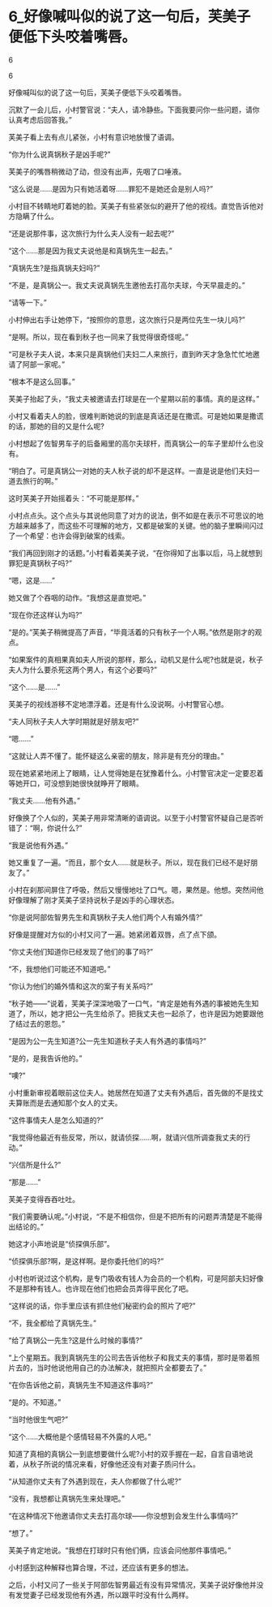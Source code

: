 # 6_好像喊叫似的说了这一句后，芙美子便低下头咬着嘴唇。

6

6

好像喊叫似的说了这一句后，芙美子便低下头咬着嘴唇。

沉默了一会儿后，小村警官说：“夫人，请冷静些。下面我要问你一些问题，请你认真考虑后回答我。”

芙美子看上去有点儿紧张，小村有意识地放慢了语调。

“你为什么说真锅秋子是凶手呢?”

芙美子的嘴唇稍微动了动，但没有出声，先咽了口唾液。

“这么说是……是因为只有她活着呀……罪犯不是她还会是别人吗?”

小村目不转睛地盯着她的脸。芙美子有些紧张似的避开了他的视线。直觉告诉他对方隐瞒了什么。

“还是说那件事，这次旅行为什么夫人没有一起去呢?”

“这个……那是因为我丈夫说他是和真锅先生一起去。”

“真锅先生?是指真锅夫妇吗?”

“不是，是真锅公一。我丈夫说真锅先生邀他去打高尔夫球，今天早晨走的。”

“请等一下。”

小村伸出右手让她停下，“按照你的意思，这次旅行只是两位先生一块儿吗?”

“是啊。所以，现在看到秋子也一同来了我觉得很奇怪呢。”

“可是秋子夫人说，本来只是真锅他们夫妇二人来旅行，直到昨天才急急忙忙地邀请了阿部一家呢。”

“根本不是这么回事。”

芙美子抬起了头，“我丈夫被邀请去打球是在一个星期以前的事情。真的是这样。”

小村又看着夫人的脸，很难判断她说的到底是真话还是在撒谎。可是她如果是撒谎的话，那她的目的又是什么呢?

小村想起了佐智男车子的后备厢里的高尔夫球杆，而真锅公一的车子里却什么也没有。

“明白了。可是真锅公一对她的夫人秋子说的却不是这样。一直是说是他们夫妇一道去旅行的啊。”

这时芙美子开始摇着头：“不可能是那样。”

小村点点头。这个点头与其说他同意了对方的说法，倒不如是在表示不可思议的地方越来越多了，而这些不可理解的地方，又都是破案的关键。他的脑子里瞬间闪过了一个希望：也许会得到破案的线索。

“我们再回到刚才的话题。”小村看着美美子说，“在你得知了出事以后，马上就想到罪犯是真锅秋子吗?”

“嗯，这是……”

她又做了个吞咽的动作。“我想这是直觉吧。”

“现在你还这样认为吗?”

“是的。”芙美子稍微提高了声音，“毕竟活着的只有秋子一个人啊。”依然是刚才的观点。

“如果案件的真相果真如夫人所说的那样，那么，动机又是什么呢?也就是说，秋子夫人为什么要杀死这两个男人，有这个必要吗?”

“这个……是……”

芙美子的视线游移不定地漂浮着。还是有什么没说啊。小村警官心想。

“夫人同秋子夫人大学时期就是好朋友吧?”

“嗯……”

“这就让人弄不懂了。能怀疑这么亲密的朋友，除非是有充分的理由。”

现在她紧紧地闭上了眼睛，让人觉得她是在犹豫着什么。小村警官决定一定要忍着等她开口，可没想到她很快就睁开了眼睛。

“我丈夫……他有外遇。”

好像换了个人似的，芙美子用非常清晰的语调说。以至于小村警官怀疑自己是否听错了：“啊，你说什么?”

“我是说他有外遇。”

她又重复了一遍。“而且，那个女人……就是秋子。所以，现在我们已经不是好朋友了。”

小村在刹那间屏住了呼吸，然后又慢慢地吐了口气。嗯，果然是。他想。突然间他好像理解了刚才芙美子坚持说秋子是凶手的心理状态。

“你是说阿部佐智男先生和真锅秋子夫人他们两个人有婚外情?”

好像是提醒对方似的小村又问了一遍。她紧闭着双唇，点了点下颌。

“你丈夫他们知道你已经发现了他们的事了吗?”

“不，我想他们可能还不知道吧。”

“你认为他们的婚外情和这次的案子有关系吗?”

“秋子她——”说着，芙美子深深地吸了一口气，“肯定是她有外遇的事被她先生知道了，所以，她才把公一先生给杀了。把我丈夫也一起杀了，也许是因为她要跟他了结过去的恩怨。”

“是因为公一先生知道?公一先生知道秋子夫人有外遇的事情吗?”

“是的，是我告诉他的。”

“噢?”

小村重新审视着眼前这位夫人。她居然在知道了丈夫有外遇后，首先做的不是找丈夫算账而是去通知那个女人的丈夫。

“这件事情夫人是怎么知道的?”

“我觉得他最近有些反常，所以，就请侦探……啊，就请兴信所调查我丈夫的行动。”

“兴信所是什么?”

“那是……”

芙美子变得吞吞吐吐。

“我们需要确认呢。”小村说，“不是不相信你，但是不把所有的问题弄清楚是不能得出结论的。”

她这才小声地说是“侦探俱乐部”。

“侦探俱乐部?啊，是这样啊。是你委托他们的吗?”

小村也听说过这个机构，是专门吸收有钱人为会员的一个机构，可是阿部夫妇好像不是那种有钱人。也许现在他们也把会员弄得平民化了吧。

“这样说的话，你手里应该有抓住他们秘密约会的照片了吧?”

“不，我全都给了真锅先生。”

“给了真锅公一先生?这是什么时候的事情?”

“上个星期五。我到真锅先生的公司去告诉他秋子和我丈夫的事情，那时是带着照片去的，当时他说他用自己的办法解决，就把照片全都要去了。”

“在你告诉他之前，真锅先生不知道这件事吗?”

“是的。不知道。”

“当时他很生气吧?”

“这个……大概他是个感情轻易不外露的人吧。”

知道了真相的真锅公一到底想要做什么呢?小村的双手握在一起，自言自语地说着，从秋子所说的情况来看，好像他还没有对妻子质问什么。

“从知道你丈夫有了外遇到现在，夫人你都做了什么呢?”

“没有，我想都让真锅先生来处理吧。”

“在这种情况下他邀请你丈夫去打高尔球——你没想到会发生什么事情吗?”

“想了。”

芙美子肯定地说。“我想在打球时只有他们俩，应该会问他那件事情吧。”

小村感到这种解释也算合理，不过，还应该有更多的想法。

之后，小村又问了一些关于阿部佐智男最近有没有异常情况，芙美子说好像他并没有发觉妻子已经发现他有外遇，所以跟平时没有什么两样。
